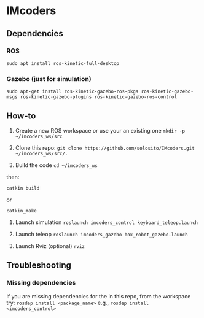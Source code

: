 # IMcoders

## Dependencies
### ROS
`sudo apt install ros-kinetic-full-desktop`

### Gazebo (just for simulation)
`sudo apt-get install ros-kinetic-gazebo-ros-pkgs ros-kinetic-gazebo-msgs ros-kinetic-gazebo-plugins ros-kinetic-gazebo-ros-control`

## How-to
1. Create a new ROS workspace or use your an existing one
`mkdir -p ~/imcoders_ws/src`

1. Clone this repo:
`git clone https://github.com/solosito/IMcoders.git ~/imcoders_ws/src/.`

1. Build the code
`cd ~/imcoders_ws`

then:

`catkin build`

or

`catkin_make`

1. Launch simulation
`roslaunch imcoders_control keyboard_teleop.launch`

1. Launch teleop
`roslaunch imcoders_gazebo box_robot_gazebo.launch`

1. Launch Rviz (optional)
`rviz`

## Troubleshooting
### Missing dependencies
If you are missing dependencies for the in this repo, from the workspace try:
`rosdep install <package_name>`
e.g.,
`rosdep install <imcoders_control>`
